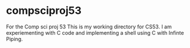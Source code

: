 # compsciproj53
For the Comp sci proj 53
This is my working directory for CS53. I am experiementing with C code and implementing a shell using C with Infinte Piping.
